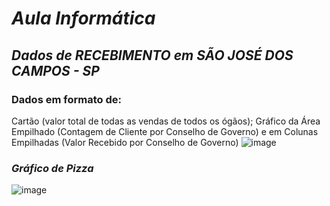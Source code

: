# *Aula Informática*

## *Dados de RECEBIMENTO em SÃO JOSÉ DOS CAMPOS - SP*

### Dados em formato de:
Cartão (valor total de todas as vendas de todos os ógãos);
Gráfico da Área Empilhado (Contagem de Cliente por Conselho de Governo) e em Colunas Empilhadas (Valor Recebido por Conselho de Governo)
![image](https://github.com/danielejesus/AulaInfor/assets/102192948/97b7c208-4f9a-464e-ae72-64bbcc866543)

### *Gráfico de Pizza*
![image](https://github.com/danielejesus/AulaInfor/assets/102192948/a49a8927-5fbf-462c-a235-56f858bc354c)
